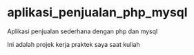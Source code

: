 # aplikasi_penjualan_php_mysql
Aplikasi penjualan sederhana dengan php dan mysql

Ini adalah projek kerja praktek saya saat kuliah
